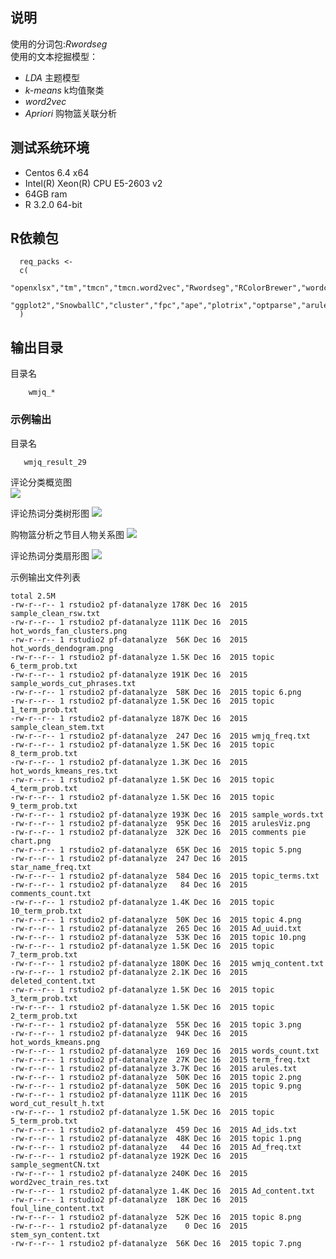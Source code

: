 ## 说明
  使用的分词包:*Rwordseg*  
  使用的文本挖掘模型：  
  * *LDA* 主题模型 
  * *k-means*  k均值聚类
  * *word2vec*  
  * *Apriori* 购物篮关联分析
  
## 测试系统环境
  * Centos 6.4 x64
  * Intel(R) Xeon(R) CPU E5-2603 v2  
  * 64GB ram  
  * R 3.2.0 64-bit  

## R依赖包  
```
  req_packs <-
  c(
    "openxlsx","tm","tmcn","tmcn.word2vec","Rwordseg","RColorBrewer","wordcloud","snow","slam","topicmodels",
    "ggplot2","SnowballC","cluster","fpc","ape","plotrix","optparse","arules"
  )
```
  
## 输出目录
  目录名  
```
    wmjq_*  
```
### 示例输出
  目录名  
```
   wmjq_result_29
```
  评论分类概览图  
  ![](https://github.com/vcbin/R-comment_mining/blob/master/wmjq_result_29/comments%20pie%20chart.png)  
  
    
  评论热词分类树形图
  ![](https://github.com/vcbin/R-comment_mining/blob/master/wmjq_result_29/hot_words_dendogram.png)  
  
    
  购物篮分析之节目人物关系图
  ![](https://github.com/vcbin/R-comment_mining/blob/master/wmjq_result_29/arulesViz.png)  
  
    
  评论热词分类扇形图
  ![](https://github.com/vcbin/R-comment_mining/blob/master/wmjq_result_29/hot_words_fan_clusters.png)  
  
    
  示例输出文件列表
```
total 2.5M
-rw-r--r-- 1 rstudio2 pf-datanalyze 178K Dec 16  2015 sample_clean_rsw.txt
-rw-r--r-- 1 rstudio2 pf-datanalyze 111K Dec 16  2015 hot_words_fan_clusters.png
-rw-r--r-- 1 rstudio2 pf-datanalyze  56K Dec 16  2015 hot_words_dendogram.png
-rw-r--r-- 1 rstudio2 pf-datanalyze 1.5K Dec 16  2015 topic 6_term_prob.txt
-rw-r--r-- 1 rstudio2 pf-datanalyze 191K Dec 16  2015 sample_words_cut_phrases.txt
-rw-r--r-- 1 rstudio2 pf-datanalyze  58K Dec 16  2015 topic 6.png
-rw-r--r-- 1 rstudio2 pf-datanalyze 1.5K Dec 16  2015 topic 1_term_prob.txt
-rw-r--r-- 1 rstudio2 pf-datanalyze 187K Dec 16  2015 sample_clean_stem.txt
-rw-r--r-- 1 rstudio2 pf-datanalyze  247 Dec 16  2015 wmjq_freq.txt
-rw-r--r-- 1 rstudio2 pf-datanalyze 1.5K Dec 16  2015 topic 8_term_prob.txt
-rw-r--r-- 1 rstudio2 pf-datanalyze 1.3K Dec 16  2015 hot_words_kmeans_res.txt
-rw-r--r-- 1 rstudio2 pf-datanalyze 1.5K Dec 16  2015 topic 4_term_prob.txt
-rw-r--r-- 1 rstudio2 pf-datanalyze 1.5K Dec 16  2015 topic 9_term_prob.txt
-rw-r--r-- 1 rstudio2 pf-datanalyze 193K Dec 16  2015 sample_words.txt
-rw-r--r-- 1 rstudio2 pf-datanalyze  95K Dec 16  2015 arulesViz.png
-rw-r--r-- 1 rstudio2 pf-datanalyze  32K Dec 16  2015 comments pie chart.png
-rw-r--r-- 1 rstudio2 pf-datanalyze  65K Dec 16  2015 topic 5.png
-rw-r--r-- 1 rstudio2 pf-datanalyze  247 Dec 16  2015 star_name_freq.txt
-rw-r--r-- 1 rstudio2 pf-datanalyze  584 Dec 16  2015 topic_terms.txt
-rw-r--r-- 1 rstudio2 pf-datanalyze   84 Dec 16  2015 comments_count.txt
-rw-r--r-- 1 rstudio2 pf-datanalyze 1.4K Dec 16  2015 topic 10_term_prob.txt
-rw-r--r-- 1 rstudio2 pf-datanalyze  50K Dec 16  2015 topic 4.png
-rw-r--r-- 1 rstudio2 pf-datanalyze  265 Dec 16  2015 Ad_uuid.txt
-rw-r--r-- 1 rstudio2 pf-datanalyze  53K Dec 16  2015 topic 10.png
-rw-r--r-- 1 rstudio2 pf-datanalyze 1.5K Dec 16  2015 topic 7_term_prob.txt
-rw-r--r-- 1 rstudio2 pf-datanalyze 180K Dec 16  2015 wmjq_content.txt
-rw-r--r-- 1 rstudio2 pf-datanalyze 2.1K Dec 16  2015 deleted_content.txt
-rw-r--r-- 1 rstudio2 pf-datanalyze 1.5K Dec 16  2015 topic 3_term_prob.txt
-rw-r--r-- 1 rstudio2 pf-datanalyze 1.5K Dec 16  2015 topic 2_term_prob.txt
-rw-r--r-- 1 rstudio2 pf-datanalyze  55K Dec 16  2015 topic 3.png
-rw-r--r-- 1 rstudio2 pf-datanalyze  94K Dec 16  2015 hot_words_kmeans.png
-rw-r--r-- 1 rstudio2 pf-datanalyze  169 Dec 16  2015 words_count.txt
-rw-r--r-- 1 rstudio2 pf-datanalyze  27K Dec 16  2015 term_freq.txt
-rw-r--r-- 1 rstudio2 pf-datanalyze 3.7K Dec 16  2015 arules.txt
-rw-r--r-- 1 rstudio2 pf-datanalyze  50K Dec 16  2015 topic 2.png
-rw-r--r-- 1 rstudio2 pf-datanalyze  50K Dec 16  2015 topic 9.png
-rw-r--r-- 1 rstudio2 pf-datanalyze 111K Dec 16  2015 word_cut_result_h.txt
-rw-r--r-- 1 rstudio2 pf-datanalyze 1.5K Dec 16  2015 topic 5_term_prob.txt
-rw-r--r-- 1 rstudio2 pf-datanalyze  459 Dec 16  2015 Ad_ids.txt
-rw-r--r-- 1 rstudio2 pf-datanalyze  48K Dec 16  2015 topic 1.png
-rw-r--r-- 1 rstudio2 pf-datanalyze   44 Dec 16  2015 Ad_freq.txt
-rw-r--r-- 1 rstudio2 pf-datanalyze 192K Dec 16  2015 sample_segmentCN.txt
-rw-r--r-- 1 rstudio2 pf-datanalyze 240K Dec 16  2015 word2vec_train_res.txt
-rw-r--r-- 1 rstudio2 pf-datanalyze 1.4K Dec 16  2015 Ad_content.txt
-rw-r--r-- 1 rstudio2 pf-datanalyze  18K Dec 16  2015 foul_line_content.txt
-rw-r--r-- 1 rstudio2 pf-datanalyze  52K Dec 16  2015 topic 8.png
-rw-r--r-- 1 rstudio2 pf-datanalyze    0 Dec 16  2015 stem_syn_content.txt
-rw-r--r-- 1 rstudio2 pf-datanalyze  56K Dec 16  2015 topic 7.png

```
 
